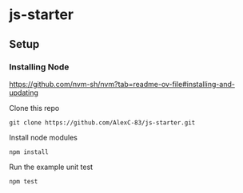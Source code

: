 # js-starter

## Setup

### Installing Node

https://github.com/nvm-sh/nvm?tab=readme-ov-file#installing-and-updating

Clone this repo

```
git clone https://github.com/AlexC-83/js-starter.git
```

Install node modules

```
npm install
```

Run the example unit test

```
npm test
```
